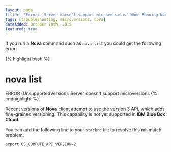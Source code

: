 ```yaml
---
layout: page
title:  "Error: 'Server doesn't support microversions' When Running Nova Commands"
tags: [troubleshooting, microversions, nova]
dateAdded: October 20th, 2015
featured: true
---
```


If you run a **Nova** command such as `nova list` you could get the following error:

{% highlight bash %}
# nova list
ERROR (UnsupportedVersion): Server doesn't support microversions
{% endhighlight %}

Recent versions of **Nova** client attempt to use the version 3 API, which adds fine-grained versioning.  This capability is not yet supported in **IBM Blue Box Cloud**.

You can add the following line to your `stackrc` file to resolve this mismatch problem:

`export OS_COMPUTE_API_VERSION=2`
